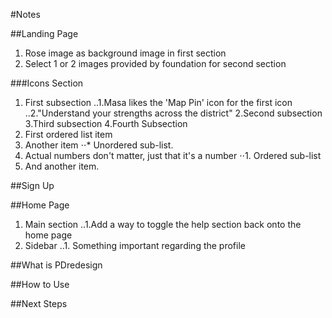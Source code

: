 #Notes

##Landing Page
1. Rose image as background image in first section
2. Select 1 or 2 images provided by foundation for second section

###Icons Section
1. First subsection
..1.Masa likes the 'Map Pin' icon for the first icon
..2."Understand your strengths across the district"
2.Second subsection
3.Third subsection
4.Fourth Subsection
1. First ordered list item
2. Another item
⋅⋅* Unordered sub-list. 
1. Actual numbers don't matter, just that it's a number
⋅⋅1. Ordered sub-list
4. And another item.


##Sign Up

##Home Page
1. Main section 
..1.Add a way to toggle the help section back onto the home page
2. Sidebar
..1. Something important regarding the profile

##What is PDredesign

##How to Use

##Next Steps

